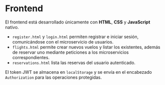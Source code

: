 # Frontend

El frontend está desarrollado únicamente con **HTML**, **CSS** y **JavaScript** nativo.

- `register.html` y `login.html` permiten registrar e iniciar sesión, comunicándose con el microservicio de usuarios.
- `flights.html` permite crear nuevos vuelos y listar los existentes, además de reservar uno mediante peticiones a los microservicios correspondientes.
- `reservations.html` lista las reservas del usuario autenticado.

El token JWT se almacena en `localStorage` y se envía en el encabezado `Authorization` para las operaciones protegidas.
